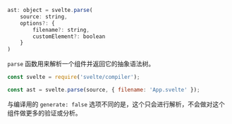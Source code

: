 ```js
ast: object = svelte.parse(
	source: string,
	options?: {
		filename?: string,
		customElement?: boolean
	}
)
```

`parse` 函数用来解析一个组件并返回它的抽象语法树。

```js
const svelte = require('svelte/compiler');

const ast = svelte.parse(source, { filename: 'App.svelte' });
```

与编译用的 `generate: false` 选项不同的是，这个只会进行解析，不会做对这个组件做更多的验证或分析。